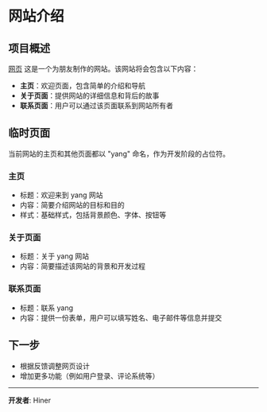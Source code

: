 # 网站介绍

## 项目概述

[网页](https://aozijx.github.io/xuao/assistant/re0)
这是一个为朋友制作的网站。该网站将会包含以下内容：

- **主页**：欢迎页面，包含简单的介绍和导航
- **关于页面**：提供网站的详细信息和背后的故事
- **联系页面**：用户可以通过该页面联系到网站所有者

## 临时页面

当前网站的主页和其他页面都以 "yang" 命名，作为开发阶段的占位符。

### 主页

- 标题：欢迎来到 yang 网站
- 内容：简要介绍网站的目标和目的
- 样式：基础样式，包括背景颜色、字体、按钮等

### 关于页面

- 标题：关于 yang 网站
- 内容：简要描述该网站的背景和开发过程

### 联系页面

- 标题：联系 yang
- 内容：提供一份表单，用户可以填写姓名、电子邮件等信息并提交

## 下一步

- 根据反馈调整网页设计
- 增加更多功能（例如用户登录、评论系统等）

---

**开发者**: Hiner
